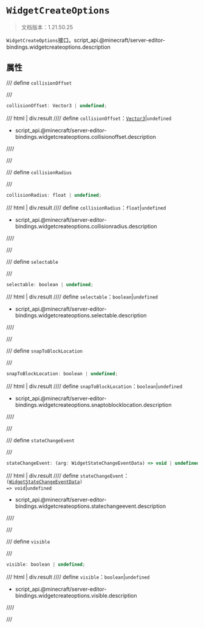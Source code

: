# `WidgetCreateOptions`

> 文档版本：1.21.50.25

`WidgetCreateOptions`接口。script_api.@minecraft/server-editor-bindings.widgetcreateoptions.description

## 属性

/// define
`collisionOffset`


///

```js
collisionOffset: Vector3 | undefined;
```

/// html | div.result
//// define
`collisionOffset`：[`Vector3`](../../server/beta/vector3.md)|`undefined`

- script_api.@minecraft/server-editor-bindings.widgetcreateoptions.collisionoffset.description


////

///


/// define
`collisionRadius`


///

```js
collisionRadius: float | undefined;
```

/// html | div.result
//// define
`collisionRadius`：`float`|`undefined`

- script_api.@minecraft/server-editor-bindings.widgetcreateoptions.collisionradius.description


////

///


/// define
`selectable`


///

```js
selectable: boolean | undefined;
```

/// html | div.result
//// define
`selectable`：`boolean`|`undefined`

- script_api.@minecraft/server-editor-bindings.widgetcreateoptions.selectable.description


////

///


/// define
`snapToBlockLocation`


///

```js
snapToBlockLocation: boolean | undefined;
```

/// html | div.result
//// define
`snapToBlockLocation`：`boolean`|`undefined`

- script_api.@minecraft/server-editor-bindings.widgetcreateoptions.snaptoblocklocation.description


////

///


/// define
`stateChangeEvent`


///

```js
stateChangeEvent: (arg: WidgetStateChangeEventData) => void | undefined;
```

/// html | div.result
//// define
`stateChangeEvent`：<code>(<a href="../widgetstatechangeeventdata/">WidgetStateChangeEventData</a>) =&gt; void</code>|`undefined`

- script_api.@minecraft/server-editor-bindings.widgetcreateoptions.statechangeevent.description


////

///


/// define
`visible`


///

```js
visible: boolean | undefined;
```

/// html | div.result
//// define
`visible`：`boolean`|`undefined`

- script_api.@minecraft/server-editor-bindings.widgetcreateoptions.visible.description


////

///


